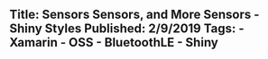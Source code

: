 Title: Sensors Sensors, and More Sensors - Shiny Styles
Published: 2/9/2019
Tags:
    - Xamarin
    - OSS
    - BluetoothLE
    - Shiny
---